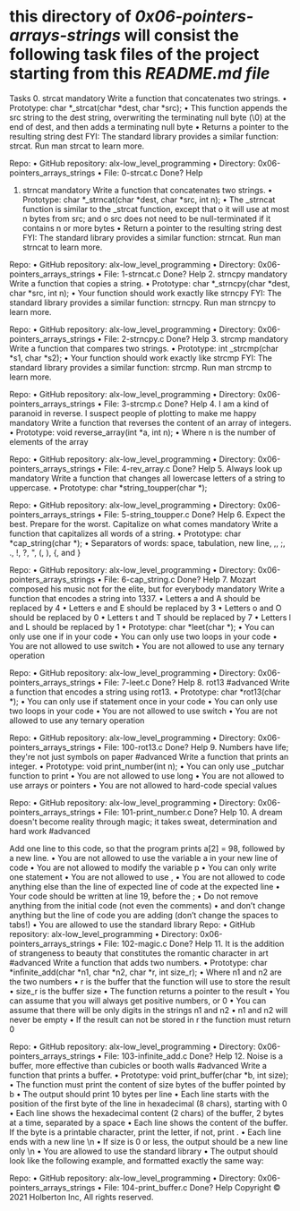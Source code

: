 # this directory of _0x06-pointers-arrays-strings_ will consist the following task files of the project starting from this _README.md file_
Tasks
0. strcat
mandatory
Write a function that concatenates two strings.
•	Prototype: char *_strcat(char *dest, char *src);
•	This function appends the src string to the dest string, overwriting the terminating null byte (\0) at the end of dest, and then adds a terminating null byte
•	Returns a pointer to the resulting string dest
FYI: The standard library provides a similar function: strcat. Run man strcat to learn more.
 
Repo:
•	GitHub repository: alx-low_level_programming
•	Directory: 0x06-pointers_arrays_strings
•	File: 0-strcat.c
 Done? Help
1. strncat
mandatory
Write a function that concatenates two strings.
•	Prototype: char *_strncat(char *dest, char *src, int n);
•	The _strncat function is similar to the _strcat function, except that
o	it will use at most n bytes from src; and
o	src does not need to be null-terminated if it contains n or more bytes
•	Return a pointer to the resulting string dest
FYI: The standard library provides a similar function: strncat. Run man strncat to learn more.

Repo:
•	GitHub repository: alx-low_level_programming
•	Directory: 0x06-pointers_arrays_strings
•	File: 1-strncat.c
 Done? Help
2. strncpy
mandatory
Write a function that copies a string.
•	Prototype: char *_strncpy(char *dest, char *src, int n);
•	Your function should work exactly like strncpy
FYI: The standard library provides a similar function: strncpy. Run man strncpy to learn more.

Repo:
•	GitHub repository: alx-low_level_programming
•	Directory: 0x06-pointers_arrays_strings
•	File: 2-strncpy.c
 Done? Help
3. strcmp
mandatory
Write a function that compares two strings.
•	Prototype: int _strcmp(char *s1, char *s2);
•	Your function should work exactly like strcmp
FYI: The standard library provides a similar function: strcmp. Run man strcmp to learn more.

Repo:
•	GitHub repository: alx-low_level_programming
•	Directory: 0x06-pointers_arrays_strings
•	File: 3-strcmp.c
 Done? Help
4. I am a kind of paranoid in reverse. I suspect people of plotting to make me happy
mandatory
Write a function that reverses the content of an array of integers.
•	Prototype: void reverse_array(int *a, int n);
•	Where n is the number of elements of the array

Repo:
•	GitHub repository: alx-low_level_programming
•	Directory: 0x06-pointers_arrays_strings
•	File: 4-rev_array.c
 Done? Help
5. Always look up
mandatory
Write a function that changes all lowercase letters of a string to uppercase.
•	Prototype: char *string_toupper(char *);

Repo:
•	GitHub repository: alx-low_level_programming
•	Directory: 0x06-pointers_arrays_strings
•	File: 5-string_toupper.c
 Done? Help
6. Expect the best. Prepare for the worst. Capitalize on what comes
mandatory
Write a function that capitalizes all words of a string.
•	Prototype: char *cap_string(char *);
•	Separators of words: space, tabulation, new line, ,, ;, ., !, ?, ", (, ), {, and }

Repo:
•	GitHub repository: alx-low_level_programming
•	Directory: 0x06-pointers_arrays_strings
•	File: 6-cap_string.c
 Done? Help
7. Mozart composed his music not for the elite, but for everybody
mandatory
Write a function that encodes a string into 1337.
•	Letters a and A should be replaced by 4
•	Letters e and E should be replaced by 3
•	Letters o and O should be replaced by 0
•	Letters t and T should be replaced by 7
•	Letters l and L should be replaced by 1
•	Prototype: char *leet(char *);
•	You can only use one if in your code
•	You can only use two loops in your code
•	You are not allowed to use switch
•	You are not allowed to use any ternary operation

Repo:
•	GitHub repository: alx-low_level_programming
•	Directory: 0x06-pointers_arrays_strings
•	File: 7-leet.c
 Done? Help
8. rot13
#advanced
Write a function that encodes a string using rot13.
•	Prototype: char *rot13(char *);
•	You can only use if statement once in your code
•	You can only use two loops in your code
•	You are not allowed to use switch
•	You are not allowed to use any ternary operation

Repo:
•	GitHub repository: alx-low_level_programming
•	Directory: 0x06-pointers_arrays_strings
•	File: 100-rot13.c
 Done? Help
9. Numbers have life; they're not just symbols on paper
#advanced
Write a function that prints an integer.
•	Prototype: void print_number(int n);
•	You can only use _putchar function to print
•	You are not allowed to use long
•	You are not allowed to use arrays or pointers
•	You are not allowed to hard-code special values

Repo:
•	GitHub repository: alx-low_level_programming
•	Directory: 0x06-pointers_arrays_strings
•	File: 101-print_number.c
 Done? Help
10. A dream doesn't become reality through magic; it takes sweat, determination and hard work
#advanced


Add one line to this code, so that the program prints a[2] = 98, followed by a new line.
•	You are not allowed to use the variable a in your new line of code
•	You are not allowed to modify the variable p
•	You can only write one statement
•	You are not allowed to use ,
•	You are not allowed to code anything else than the line of expected line of code at the expected line
•	Your code should be written at line 19, before the ;
•	Do not remove anything from the initial code (not even the comments)
•	and don’t change anything but the line of code you are adding (don’t change the spaces to tabs!)
•	You are allowed to use the standard library
Repo:
•	GitHub repository: alx-low_level_programming
•	Directory: 0x06-pointers_arrays_strings
•	File: 102-magic.c
 Done? Help
11. It is the addition of strangeness to beauty that constitutes the romantic character in art
#advanced
Write a function that adds two numbers.
•	Prototype: char *infinite_add(char *n1, char *n2, char *r, int size_r);
•	Where n1 and n2 are the two numbers
•	r is the buffer that the function will use to store the result
•	size_r is the buffer size
•	The function returns a pointer to the result
•	You can assume that you will always get positive numbers, or 0
•	You can assume that there will be only digits in the strings n1 and n2
•	n1 and n2 will never be empty
•	If the result can not be stored in r the function must return 0

Repo:
•	GitHub repository: alx-low_level_programming
•	Directory: 0x06-pointers_arrays_strings
•	File: 103-infinite_add.c
 Done? Help
12. Noise is a buffer, more effective than cubicles or booth walls
#advanced
Write a function that prints a buffer.
•	Prototype: void print_buffer(char *b, int size);
•	The function must print the content of size bytes of the buffer pointed by b
•	The output should print 10 bytes per line
•	Each line starts with the position of the first byte of the line in hexadecimal (8 chars), starting with 0
•	Each line shows the hexadecimal content (2 chars) of the buffer, 2 bytes at a time, separated by a space
•	Each line shows the content of the buffer. If the byte is a printable character, print the letter, if not, print .
•	Each line ends with a new line \n
•	If size is 0 or less, the output should be a new line only \n
•	You are allowed to use the standard library
•	The output should look like the following example, and formatted exactly the same way:

Repo:
•	GitHub repository: alx-low_level_programming
•	Directory: 0x06-pointers_arrays_strings
•	File: 104-print_buffer.c
 Done? Help
Copyright © 2021 Holberton Inc, All rights reserved.

